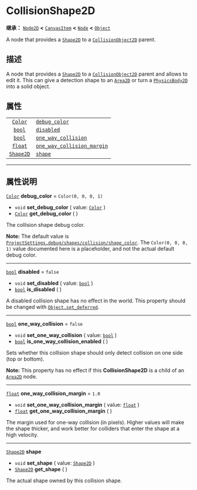 <!-- ⚠ 请勿编辑本文件 ⚠ -->
<!-- 本文档使用脚本从 WeDot 引擎源码仓库生成。 -->
<!-- 生成脚本：https://github.com/WeDot-Engine/WeDot/tree/4.3/doc/tools/make_md.py； -->
<!-- 原文件：https://github.com/WeDot-Engine/WeDot/tree/4.3/doc/classes/CollisionShape2D.xml。 -->

<div id="_class_collisionshape2d"></div>

# CollisionShape2D

**继承：** [`Node2D`](class_node2d.md) **<** [`CanvasItem`](class_canvasitem.md) **<** [`Node`](class_node.md) **<** [`Object`](class_object.md)

A node that provides a [`Shape2D`](class_shape2d.md) to a [`CollisionObject2D`](class_collisionobject2d.md) parent.

## 描述

A node that provides a [`Shape2D`](class_shape2d.md) to a [`CollisionObject2D`](class_collisionobject2d.md) parent and allows to edit it. This can give a detection shape to an [`Area2D`](class_area2d.md) or turn a [`PhysicsBody2D`](class_physicsbody2d.md) into a solid object.

## 属性

|||
|:-:|:--|
| [`Color`](class_color.md)     | [`debug_color`](#class_collisionshape2d_property_debug_color)                           | ``Color(0, 0, 0, 1)`` |
| [`bool`](class_bool.md)       | [`disabled`](#class_collisionshape2d_property_disabled)                                 | ``false``             |
| [`bool`](class_bool.md)       | [`one_way_collision`](#class_collisionshape2d_property_one_way_collision)               | ``false``             |
| [`float`](class_float.md)     | [`one_way_collision_margin`](#class_collisionshape2d_property_one_way_collision_margin) | ``1.0``               |
| [`Shape2D`](class_shape2d.md) | [`shape`](#class_collisionshape2d_property_shape)                                       |                       |

<!-- rst-class:: classref-section-separator -->

---

## 属性说明

<div id="_class_collisionshape2d_property_debug_color"></div>

[`Color`](class_color.md) **debug_color** = ``Color(0, 0, 0, 1)`` <div id="class_collisionshape2d_property_debug_color"></div>

- `void` **set_debug_color** ( value: [`Color`](class_color.md) )
- [`Color`](class_color.md) **get_debug_color** ( )

The collision shape debug color.

 **Note:** The default value is [`ProjectSettings.debug/shapes/collision/shape_color`](#class_projectsettings_property_debug/shapes/collision/shape_color). The `Color(0, 0, 0, 1)` value documented here is a placeholder, and not the actual default debug color.

<!-- rst-class:: classref-item-separator -->

---

<div id="_class_collisionshape2d_property_disabled"></div>

[`bool`](class_bool.md) **disabled** = ``false`` <div id="class_collisionshape2d_property_disabled"></div>

- `void` **set_disabled** ( value: [`bool`](class_bool.md) )
- [`bool`](class_bool.md) **is_disabled** ( )

A disabled collision shape has no effect in the world. This property should be changed with [`Object.set_deferred`](#class_object_method_set_deferred).

<!-- rst-class:: classref-item-separator -->

---

<div id="_class_collisionshape2d_property_one_way_collision"></div>

[`bool`](class_bool.md) **one_way_collision** = ``false`` <div id="class_collisionshape2d_property_one_way_collision"></div>

- `void` **set_one_way_collision** ( value: [`bool`](class_bool.md) )
- [`bool`](class_bool.md) **is_one_way_collision_enabled** ( )

Sets whether this collision shape should only detect collision on one side (top or bottom).

 **Note:** This property has no effect if this **CollisionShape2D** is a child of an [`Area2D`](class_area2d.md) node.

<!-- rst-class:: classref-item-separator -->

---

<div id="_class_collisionshape2d_property_one_way_collision_margin"></div>

[`float`](class_float.md) **one_way_collision_margin** = ``1.0`` <div id="class_collisionshape2d_property_one_way_collision_margin"></div>

- `void` **set_one_way_collision_margin** ( value: [`float`](class_float.md) )
- [`float`](class_float.md) **get_one_way_collision_margin** ( )

The margin used for one-way collision (in pixels). Higher values will make the shape thicker, and work better for colliders that enter the shape at a high velocity.

<!-- rst-class:: classref-item-separator -->

---

<div id="_class_collisionshape2d_property_shape"></div>

[`Shape2D`](class_shape2d.md) **shape** <div id="class_collisionshape2d_property_shape"></div>

- `void` **set_shape** ( value: [`Shape2D`](class_shape2d.md) )
- [`Shape2D`](class_shape2d.md) **get_shape** ( )

The actual shape owned by this collision shape.

[^virtual]: 本方法通常需要用户覆盖才能生效。
[^const]: 本方法无副作用，不会修改该实例的任何成员变量。
[^vararg]: 本方法除了能接受在此处描述的参数外，还能够继续接受任意数量的参数。
[^constructor]: 本方法用于构造某个类型。
[^static]: 调用本方法无需实例，可直接使用类名进行调用。
[^operator]: 本方法描述的是使用本类型作为左操作数的有效运算符。
[^bitfield]: 这个值是由下列位标志构成位掩码的整数。
[^void]: 无返回值。
